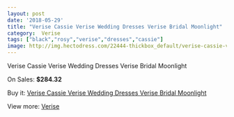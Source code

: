 ```yaml
---
layout: post
date: '2018-05-29'
title: "Verise Cassie Verise Wedding Dresses Verise Bridal Moonlight"
category:  Verise
tags: ["black","rosy","verise","dresses","cassie"]
image: http://img.hectodress.com/22444-thickbox_default/verise-cassie-verise-wedding-dresses-verise-bridal-moonlight.jpg
---
```

Verise Cassie Verise Wedding Dresses Verise Bridal Moonlight

On Sales: **$284.32**
<a href="https://www.hectodress.com/-verise/10434-verise-cassie-verise-wedding-dresses-verise-bridal-moonlight.html"><amp-img layout="responsive" width="600" height="600" src="//img.hectodress.com/22444-thickbox_default/verise-cassie-verise-wedding-dresses-verise-bridal-moonlight.jpg" alt="Verise Cassie Verise Wedding Dresses Verise Bridal Moonlight 0" /></a>

Buy it: [Verise Cassie Verise Wedding Dresses Verise Bridal Moonlight](https://www.hectodress.com/-verise/10434-verise-cassie-verise-wedding-dresses-verise-bridal-moonlight.html "Verise Cassie Verise Wedding Dresses Verise Bridal Moonlight")

View more: [ Verise](https://www.hectodress.com/170--verise " Verise")